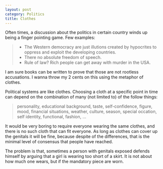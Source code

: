 ```yaml
---
layout: post
category: Politics
title: Clothes
---
```


Often times, a discussion about the politics in certain country winds up being a finger pointing game. Few examples:

>* The Western democracy are just illutions created by hypocrites to oppress and exploit the developing countries.
>* There no absolute freedom of speech.
>* Rule of law? Rich people can get away with murder in the USA.

I am sure books can be written to prove that those are not rootless accusations. I wanna throw my 2 cents on this using the
metaphor of clothes.

Political systems are like clothes. Choosing a cloth at a specific point in time can depend on the combination of many (not limited to) of the follow things:

> personality, educational background, taste, self-confidence, figure, mood, financial situations, weather, culture, season, special occation, self identity, functional, fashion, ...

It would be very boring to require everyone wearing the same clothes, and there is no such cloth that can fit everyone. As long as clothes can cover up the genitals it will be fine, because despite of
the differences, that is the minimal level of consensus that people have reached.

The problem is that, sometimes a person with genitals exposed defends himself by arguing that a girl is wearing too short of a skirt. It is not about how much one wears, but if the mandatory piece are worn.






